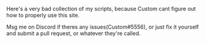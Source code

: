 Here's a very bad collection of my scripts, because Custom cant figure out how to properly use this site.

Msg me on Discord if theres any issues(Custom#5556), or just fix it yourself and submit a pull request, or whatever they're called.
